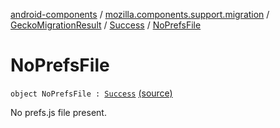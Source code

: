 [android-components](../../../index.md) / [mozilla.components.support.migration](../../index.md) / [GeckoMigrationResult](../index.md) / [Success](index.md) / [NoPrefsFile](./-no-prefs-file.md)

# NoPrefsFile

`object NoPrefsFile : `[`Success`](index.md) [(source)](https://github.com/mozilla-mobile/android-components/blob/master/components/support/migration/src/main/java/mozilla/components/support/migration/GeckoMigration.kt#L38)

No prefs.js file present.

